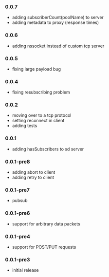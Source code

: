 ### 0.0.7

  * adding subscriberCount(poolName) to server
  * adding metadata to proxy (response times)

### 0.0.6

  * adding nssocket instead of custom tcp server

### 0.0.5

  * fixing large payload bug

### 0.0.4
  
  * fixing resubscribing problem

### 0.0.2
  
  * moving over to a tcp protocol
  * setting reconnect in client
  * adding tests

### 0.0.1

  * adding hasSubscribers to sd server
 
### 0.0.1-pre8

  * adding abort to client
  * adding retry to client
  
### 0.0.1-pre7

  * pubsub
  
### 0.0.1-pre6

  * support for arbitrary data packets

### 0.0.1-pre4
  
  * support for POST/PUT requests
 
### 0.0.1-pre3

  * initial release

